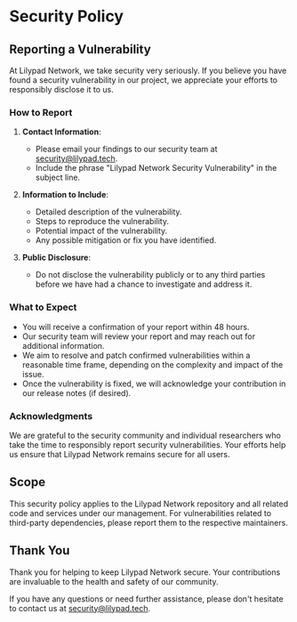 # Security Policy

## Reporting a Vulnerability

At Lilypad Network, we take security very seriously. If you believe you have found a security vulnerability in our project, we appreciate your efforts to responsibly disclose it to us.

### How to Report

1. **Contact Information**:

   - Please email your findings to our security team at [security@lilypad.tech](mailto:security@lilypad.tech).
   - Include the phrase "Lilypad Network Security Vulnerability" in the subject line.

2. **Information to Include**:

   - Detailed description of the vulnerability.
   - Steps to reproduce the vulnerability.
   - Potential impact of the vulnerability.
   - Any possible mitigation or fix you have identified.

3. **Public Disclosure**:
   - Do not disclose the vulnerability publicly or to any third parties before we have had a chance to investigate and address it.

### What to Expect

- You will receive a confirmation of your report within 48 hours.
- Our security team will review your report and may reach out for additional information.
- We aim to resolve and patch confirmed vulnerabilities within a reasonable time frame, depending on the complexity and impact of the issue.
- Once the vulnerability is fixed, we will acknowledge your contribution in our release notes (if desired).

### Acknowledgments

We are grateful to the security community and individual researchers who take the time to responsibly report security vulnerabilities. Your efforts help us ensure that Lilypad Network remains secure for all users.

## Scope

This security policy applies to the Lilypad Network repository and all related code and services under our management. For vulnerabilities related to third-party dependencies, please report them to the respective maintainers.

## Thank You

Thank you for helping to keep Lilypad Network secure. Your contributions are invaluable to the health and safety of our community.

If you have any questions or need further assistance, please don't hesitate to contact us at [security@lilypad.tech](mailto:security@lilypad.tech).

